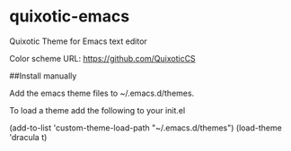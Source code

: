 # quixotic-emacs
Quixotic Theme for Emacs text editor

Color scheme URL: https://github.com/QuixoticCS

##Install manually

Add the emacs theme files to ~/.emacs.d/themes.

To load a theme add the following to your init.el

(add-to-list 'custom-theme-load-path "~/.emacs.d/themes")
(load-theme 'dracula t)

